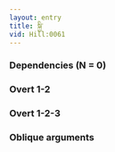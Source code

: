 ```yaml
---
layout: entry
title: སྐྱི་
vid: Hill:0061
---
```

### Dependencies (N = 0)


### Overt 1-2


### Overt 1-2-3


### Oblique arguments

